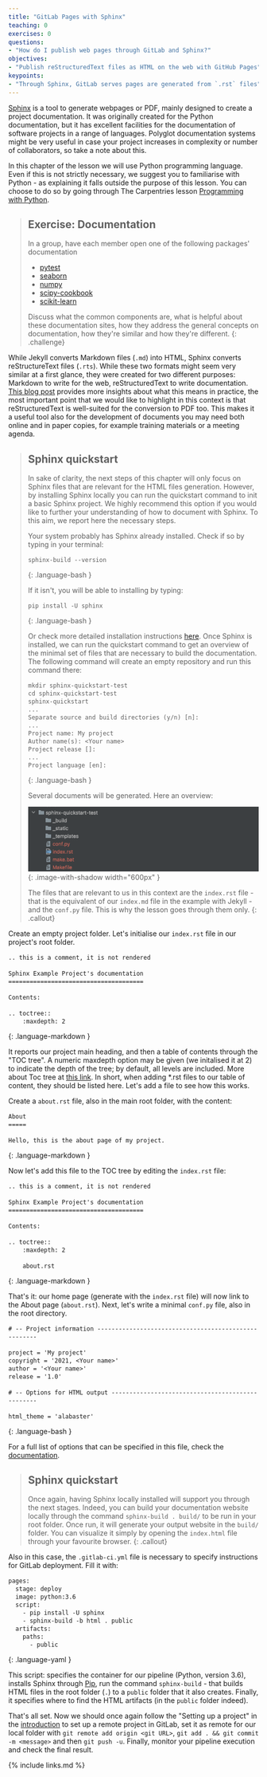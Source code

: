 ```yaml
---
title: "GitLab Pages with Sphinx"
teaching: 0
exercises: 0
questions:
- "How do I publish web pages through GitLab and Sphinx?"
objectives:
- "Publish reStructuredText files as HTML on the web with GitHub Pages"
keypoints:
- "Through Sphinx, GitLab serves pages are generated from `.rst` files"
---
```


[Sphinx](https://www.sphinx-doc.org/en/master/) is a tool to generate webpages or PDF, mainly designed to create a
project documentation. It was originally created for the Python documentation, but it has excellent facilities for
the documentation of software projects in a range of languages. Polyglot documentation systems might be very useful
in case your project increases in complexity or number of collaborators, so take a note about this.

In this chapter of the lesson we will use Python programming language. Even if this is not strictly necessary,
we suggest you to familiarise with Python - as explaining it falls outside the purpose of this lesson.
You can choose to do so by going through The Carpentries lesson
[Programming with Python](https://swcarpentry.github.io/python-novice-inflammation/).

> ## Exercise: Documentation
> In a group, have each member open one of the following packages' documentation
> - [pytest](https://docs.pytest.org/en/latest/)
> - [seaborn](https://seaborn.pydata.org/)
> - [numpy](https://docs.scipy.org/doc/numpy/reference/)
> - [scipy-cookbook](https://scipy-cookbook.readthedocs.io/)
> - [scikit-learn](http://scikit-learn.org/stable/)
>
> Discuss what the common components are, what is helpful about these
> documentation sites, how they address the general concepts on documentation,
> how they're similar and how they're different.
{: .challenge}

While Jekyll converts Markdown files (`.md`) into HTML, Sphinx converts reStructureText files (`.rts`). While these two
formats might seem very similar at a first glance, they were created for two different purposes: Markdown to write for
the web, reStructuredText to write documentation.
[This blog post](https://www.zverovich.net/2016/06/16/rst-vs-markdown.html) provides more insights about what this means
in practice, the most important point that we would like to highlight in this context is that reStructuredText is
well-suited for the conversion to PDF too. This makes it a useful tool also for the development of documents you may
need both online and in paper copies, for example training materials or a meeting agenda.

> ## Sphinx quickstart
> In sake of clarity, the next steps of this chapter will only focus on Sphinx files that are relevant for the
> HTML files generation. However, by installing Sphinx locally you can run the quickstart command to init a basic
> Sphinx project. We highly recommend this option if you would like to further your understanding of how to document
> with Sphinx. To this aim, we report here the necessary steps.
>
> Your system probably has Sphinx already installed. Check if so by typing in your terminal:
>
>~~~
>sphinx-build --version
>~~~
>{: .language-bash }
>
>If it isn't, you will be able to installing by typing:
>
>~~~
>pip install -U sphinx
>~~~
>{: .language-bash }
>
>Or check more detailed installation instructions [here](https://www.sphinx-doc.org/en/master/usage/installation.html).
> Once Sphinx is installed, we can run the quickstart command to get an overview of the minimal set of files that are
necessary to build the documentation. The following command will create an empty repository and run this command there:
>
>~~~
>mkdir sphinx-quickstart-test
>cd sphinx-quickstart-test
>sphinx-quickstart
>...
> Separate source and build directories (y/n) [n]:
>...
> Project name: My project
> Author name(s): <Your name>
> Project release []:
>...
> Project language [en]:
>~~~
>{: .language-bash }
>
>Several documents will be generated. Here an overview:
>
>![Sphinx quickstart](../fig/sphinx-quickstart.png){: .image-with-shadow width="600px" }
>
> The files that are relevant to us in this context are the `index.rst` file - that is the equivalent of our `index.md`
file in the example with Jekyll - and the `conf.py` file. This is why the lesson goes through them only.
{: .callout}

Create an empty project folder. Let's initialise our `index.rst` file in our project's root folder.

~~~
.. this is a comment, it is not rendered

Sphinx Example Project's documentation
======================================

Contents:

.. toctree::
    :maxdepth: 2
~~~
{: .language-markdown }

It reports our project main heading, and then a table of contents through the "TOC tree". A numeric maxdepth option
may be given (we initalised it at 2) to indicate the depth of the tree; by default, all levels are included. More about
Toc tree at [this link](https://www.sphinx-doc.org/en/master/usage/restructuredtext/directives.html). In short, when
adding *.rst files to our table of content, they should be listed here. Let's add a file to see how this works.

Create a `about.rst` file, also in the main root folder, with the content:

~~~
About
=====

Hello, this is the about page of my project.
~~~
{: .language-markdown }

Now let's add this file to the TOC tree by editing the `index.rst` file:

~~~
.. this is a comment, it is not rendered

Sphinx Example Project's documentation
======================================

Contents:

.. toctree::
    :maxdepth: 2

    about.rst
~~~
{: .language-markdown }

That's it: our home page (generate with the `index.rst` file) will now link to the About page (`about.rst`). Next,
let's write a minimal `conf.py` file, also in the root directory.

~~~
# -- Project information -----------------------------------------------------

project = 'My project'
copyright = '2021, <Your name>'
author = '<Your name>'
release = '1.0'

# -- Options for HTML output -------------------------------------------------

html_theme = 'alabaster'
~~~
{: .language-bash }

For a full list of options that can be specified in this file, check the
[documentation](https://www.sphinx-doc.org/en/master/usage/configuration.html).

> ## Sphinx quickstart
> Once again, having Sphinx locally installed will support you through the next stages. Indeed, you can build
> your documentation website locally through the command `sphinx-build . build/` to be run in your root folder.
> Once run, it will generate your output website in the `build/` folder. You can visualize it simply by opening the
> `index.html` file through your favourite browser.
{: .callout}

Also in this case, the `.gitlab-ci.yml` file is necessary to specify instructions for GitLab deployment. Fill it with:

~~~
pages:
  stage: deploy
  image: python:3.6
  script:
    - pip install -U sphinx
    - sphinx-build -b html . public
  artifacts:
    paths:
      - public
~~~
{: .language-yaml }

This script: specifies the container for our pipeline (Python, version 3.6), installs Sphinx through
[Pip](https://pypi.org/project/pip/), run the command `sphinx-build` - that builds HTML files in the root folder (`.`)
to a `public` folder that it also creates. Finally, it specifies where to find the HTML artifacts (in the `public`
folder indeed).

That's all set. Now we should once again follow the "Setting up a project" in the
[introduction](https://grp-bio-it-workshops.embl-community.io/building-websites-with-gitlab/01-introduction/index.html)
to set up a remote project in GitLab, set it as remote for our local folder with `git remote add origin <git URL>`,
`git add . && git commit -m <message>` and then `git push -u`. Finally, monitor your pipeline execution and check the
final result.

{% include links.md %}
